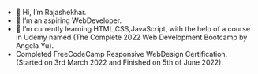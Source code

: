 - 👋 Hi, I’m Rajashekhar.
- 👀 I’m an aspiring WebDeveloper.
- 🌱 I’m currently learning HTML,CSS,JavaScript, with the help of a course in Udemy named (The Complete 2022 Web Development Bootcamp by Angela Yu).
- Completed FreeCodeCamp Responsive WebDesign Certification, (Started on 3rd March 2022 and Finished on 5th of June 2022).
